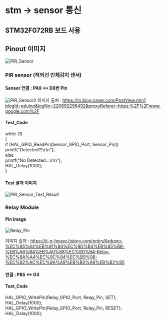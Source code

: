 # stm -> sensor 통신

## STM32F072RB 보드 사용
## Pinout 이미지
![PIR_Sensor](https://user-images.githubusercontent.com/50731733/103164399-2926f500-484e-11eb-9498-354f042f49ff.PNG)
### PIR sensor (적외선 인체감지 센서)
#### Sensor 연결 : PA9 <-> D8번 Pin
![PIR_Sensor2](https://user-images.githubusercontent.com/50731733/103165981-a14ae600-4861-11eb-9482-086d709e7ba1.PNG)
이미지 출처 : https://m.blog.naver.com/PostView.nhn?blogId=eduino&logNo=220892296492&proxyReferer=https:%2F%2Fwww.google.com%2F
#### Test_Code
 while (1)  
  {  
	  if (HAL_GPIO_ReadPin(Sensor_GPIO_Port, Sensor_Pin))  
		  printf("Detected!!!\r\n");  
	  else  
		  printf("No Detected...\r\n");  
	  HAL_Delay(1000);  
  }  
#### Test 결과 이미지
![PIR_Sensor_Test_Result](https://user-images.githubusercontent.com/50731733/103164499-5aec8b80-484f-11eb-9f65-072e5b4a6eb0.PNG)

### Relay Module
#### Pin Image
![Relay_Pin](https://user-images.githubusercontent.com/50731733/103164553-55437580-4850-11eb-81c5-b911c175c90b.PNG)

이미지 출처 : https://it-g-house.tistory.com/entry/Arduino-%EC%95%84%EB%91%90%EC%9D%B4%EB%85%B8-%EB%A6%B4%EB%A0%88%EC%9D%B4-Relay-%EC%8A%A4%EC%9C%84%EC%B9%98-%EC%82%AC%EC%9A%A9%EB%B0%A9%EB%B2%95
#### 연결 : PB5 <-> D4
#### Test_Code
HAL_GPIO_WritePin(Relay_GPIO_Port, Relay_Pin, SET);  
HAL_Delay(1000);  
HAL_GPIO_WritePin(Relay_GPIO_Port, Relay_Pin, RESET);  
HAL_Delay(1000);  
